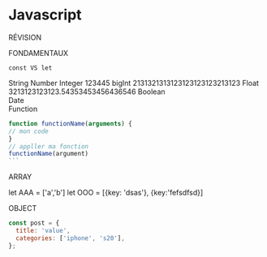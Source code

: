 # Javascript

RÉVISION

FONDAMENTAUX

`const VS let`

<!-- Type -->

String
Number
Integer 123445
bigInt 2131321313123123123123213123
Float 3213123123123.54353453456436546
Boolean  
Date  
Function

<!-- methods -->

````js
function functionName(arguments) {
// mon code
}
// appller ma fonction
functionName(argument)
```
````

ARRAY

let AAA = ['a','b']
let OOO = [{key: 'dsas'}, {key:'fefsdfsd}]

OBJECT

```js
const post = {
  title: 'value',
  categories: ['iphone', 's20'],
};
```
